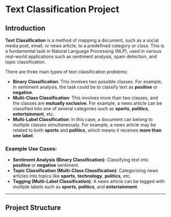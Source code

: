 # Text Classification Project

## Introduction

**Text Classification** is a method of mapping a document, such as a social media post, email, or news article, to a predefined category or class. This is a fundamental task in Natural Language Processing (NLP), used in various real-world applications such as sentiment analysis, spam detection, and topic classification.

There are three main types of text classification problems:

- **Binary Classification**: This involves two possible classes. For example, in sentiment analysis, the task could be to classify text as **positive** or **negative**.
- **Multi-Class Classification**: This involves more than two classes, and the classes are **mutually exclusive**. For example, a news article can be classified into one of several categories such as **sports**, **politics**, **entertainment**, etc.
- **Multi-Label Classification**: In this case, a document can belong to multiple classes simultaneously. For example, a news article may be related to both **sports** and **politics**, which means it receives **more than one label**.

### Example Use Cases:
- **Sentiment Analysis (Binary Classification)**: Classifying text into **positive** or **negative** sentiment.
- **Topic Classification (Multi-Class Classification)**: Categorizing news articles into topics like **sports**, **technology**, **politics**, etc.
- **Tagging (Multi-Label Classification)**: A news article can be tagged with multiple labels such as **sports**, **politics**, and **entertainment**.

---

## Project Structure

